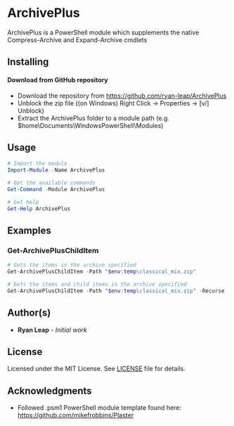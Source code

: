 # ArchivePlus
ArchivePlus is a PowerShell module which supplements the native Compress-Archive and Expand-Archive cmdlets

## Installing
#### Download from GitHub repository

* Download the repository from https://github.com/ryan-leap/ArchivePlus
* Unblock the zip file ((on Windows) Right Click -> Properties -> [v/] Unblock)
* Extract the ArchivePlus folder to a module path (e.g. $home\Documents\WindowsPowerShell\Modules)

## Usage
```powershell
# Import the module
Import-Module -Name ArchivePlus

# Get the available commands
Get-Command -Module ArchivePlus

# Get help
Get-Help ArchivePlus
```

## Examples
### Get-ArchivePlusChildItem
```powershell
# Gets the items in the archive specified
Get-ArchivePlusChildItem -Path "$env:temp\classical_mix.zip"

# Gets the items and child items in the archive specified
Get-ArchivePlusChildItem -Path "$env:temp\classical_mix.zip" -Recurse
```
## Author(s)

* **Ryan Leap** - *Initial work*

## License

Licensed under the MIT License.  See [LICENSE](LICENSE.md) file for details.

## Acknowledgments

* Followed .psm1 PowerShell module template found here: https://github.com/mikefrobbins/Plaster
